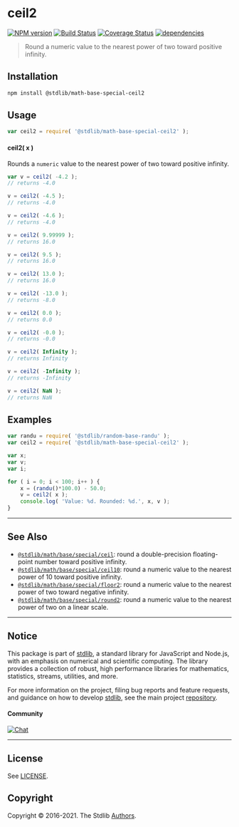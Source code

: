 <!--

@license Apache-2.0

Copyright (c) 2018 The Stdlib Authors.

Licensed under the Apache License, Version 2.0 (the "License");
you may not use this file except in compliance with the License.
You may obtain a copy of the License at

   http://www.apache.org/licenses/LICENSE-2.0

Unless required by applicable law or agreed to in writing, software
distributed under the License is distributed on an "AS IS" BASIS,
WITHOUT WARRANTIES OR CONDITIONS OF ANY KIND, either express or implied.
See the License for the specific language governing permissions and
limitations under the License.

-->

# ceil2

[![NPM version][npm-image]][npm-url] [![Build Status][test-image]][test-url] [![Coverage Status][coverage-image]][coverage-url] [![dependencies][dependencies-image]][dependencies-url]

> Round a numeric value to the nearest power of two toward positive infinity.

<section class="installation">

## Installation

```bash
npm install @stdlib/math-base-special-ceil2
```

</section>

<section class="usage">

## Usage

```javascript
var ceil2 = require( '@stdlib/math-base-special-ceil2' );
```

#### ceil2( x )

Rounds a `numeric` value to the nearest power of two toward positive infinity.

```javascript
var v = ceil2( -4.2 );
// returns -4.0

v = ceil2( -4.5 );
// returns -4.0

v = ceil2( -4.6 );
// returns -4.0

v = ceil2( 9.99999 );
// returns 16.0

v = ceil2( 9.5 );
// returns 16.0

v = ceil2( 13.0 );
// returns 16.0

v = ceil2( -13.0 );
// returns -8.0

v = ceil2( 0.0 );
// returns 0.0

v = ceil2( -0.0 );
// returns -0.0

v = ceil2( Infinity );
// returns Infinity

v = ceil2( -Infinity );
// returns -Infinity

v = ceil2( NaN );
// returns NaN
```

</section>

<!-- /.usage -->

<section class="examples">

## Examples

<!-- eslint no-undef: "error" -->

```javascript
var randu = require( '@stdlib/random-base-randu' );
var ceil2 = require( '@stdlib/math-base-special-ceil2' );

var x;
var v;
var i;

for ( i = 0; i < 100; i++ ) {
    x = (randu()*100.0) - 50.0;
    v = ceil2( x );
    console.log( 'Value: %d. Rounded: %d.', x, v );
}
```

</section>

<!-- /.examples -->

<!-- Section for related `stdlib` packages. Do not manually edit this section, as it is automatically populated. -->

<section class="related">

* * *

## See Also

-   <span class="package-name">[`@stdlib/math/base/special/ceil`][@stdlib/math/base/special/ceil]</span><span class="delimiter">: </span><span class="description">round a double-precision floating-point number toward positive infinity.</span>
-   <span class="package-name">[`@stdlib/math/base/special/ceil10`][@stdlib/math/base/special/ceil10]</span><span class="delimiter">: </span><span class="description">round a numeric value to the nearest power of 10 toward positive infinity.</span>
-   <span class="package-name">[`@stdlib/math/base/special/floor2`][@stdlib/math/base/special/floor2]</span><span class="delimiter">: </span><span class="description">round a numeric value to the nearest power of two toward negative infinity.</span>
-   <span class="package-name">[`@stdlib/math/base/special/round2`][@stdlib/math/base/special/round2]</span><span class="delimiter">: </span><span class="description">round a numeric value to the nearest power of two on a linear scale.</span>

</section>

<!-- /.related -->

<!-- Section for all links. Make sure to keep an empty line after the `section` element and another before the `/section` close. -->


<section class="main-repo" >

* * *

## Notice

This package is part of [stdlib][stdlib], a standard library for JavaScript and Node.js, with an emphasis on numerical and scientific computing. The library provides a collection of robust, high performance libraries for mathematics, statistics, streams, utilities, and more.

For more information on the project, filing bug reports and feature requests, and guidance on how to develop [stdlib][stdlib], see the main project [repository][stdlib].

#### Community

[![Chat][chat-image]][chat-url]

---

## License

See [LICENSE][stdlib-license].


## Copyright

Copyright &copy; 2016-2021. The Stdlib [Authors][stdlib-authors].

</section>

<!-- /.stdlib -->

<!-- Section for all links. Make sure to keep an empty line after the `section` element and another before the `/section` close. -->

<section class="links">

[npm-image]: http://img.shields.io/npm/v/@stdlib/math-base-special-ceil2.svg
[npm-url]: https://npmjs.org/package/@stdlib/math-base-special-ceil2

[test-image]: https://github.com/stdlib-js/math-base-special-ceil2/actions/workflows/test.yml/badge.svg
[test-url]: https://github.com/stdlib-js/math-base-special-ceil2/actions/workflows/test.yml

[coverage-image]: https://img.shields.io/codecov/c/github/stdlib-js/math-base-special-ceil2/main.svg
[coverage-url]: https://codecov.io/github/stdlib-js/math-base-special-ceil2?branch=main

[dependencies-image]: https://img.shields.io/david/stdlib-js/math-base-special-ceil2.svg
[dependencies-url]: https://david-dm.org/stdlib-js/math-base-special-ceil2/main

[chat-image]: https://img.shields.io/gitter/room/stdlib-js/stdlib.svg
[chat-url]: https://gitter.im/stdlib-js/stdlib/

[stdlib]: https://github.com/stdlib-js/stdlib

[stdlib-authors]: https://github.com/stdlib-js/stdlib/graphs/contributors

[stdlib-license]: https://raw.githubusercontent.com/stdlib-js/math-base-special-ceil2/main/LICENSE

<!-- <related-links> -->

[@stdlib/math/base/special/ceil]: https://github.com/stdlib-js/math-base-special-ceil

[@stdlib/math/base/special/ceil10]: https://github.com/stdlib-js/math-base-special-ceil10

[@stdlib/math/base/special/floor2]: https://github.com/stdlib-js/math-base-special-floor2

[@stdlib/math/base/special/round2]: https://github.com/stdlib-js/math-base-special-round2

<!-- </related-links> -->

</section>

<!-- /.links -->

